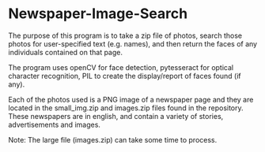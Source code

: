 # Newspaper-Image-Search

The purpose of this program is to take a zip file of photos, search those photos for user-specified text (e.g. names), and then return the faces of any individuals contained on that page.

The program uses openCV for face detection, pytesseract for optical character recognition, PIL to create the display/report of faces found (if any).

Each of the photos used is a PNG image of a newspaper page and they are located in the small_img.zip and images.zip files found in the repository. These newspapers are in english, and contain a variety of stories, advertisements and images.

Note: The large file (images.zip) can take some time to process.
